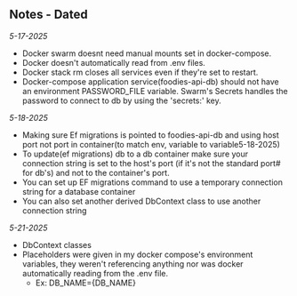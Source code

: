 ## Notes - Dated
*5-17-2025*
* Docker swarm doesnt need manual mounts set in docker-compose.
* Docker doesn't automatically read from .env files.
* Docker stack rm closes all services even if they're set to restart.
* Docker-compose application service(foodies-api-db) should not have an environment PASSWORD_FILE variable. Swarm's Secrets handles the password to connect to db by using the 'secrets:' key.

*5-18-2025*
* Making sure Ef migrations is pointed to foodies-api-db and using host port not port in container(to match env, variable to variable5-18-2025)
* To update(ef migrations) db to a db container make sure your connection string is set to the host's port (if it's not the standard port# for db's) and not to the container's port.
* You can set up EF migrations command to use a temporary connection string for a database container
* You can also set another derived DbContext class to use another connection string

*5-21-2025*
* DbContext classes
* Placeholders were given in my docker compose's environment variables, they weren't referencing anything nor was docker automatically reading from the .env file.
    * Ex: DB_NAME={DB_NAME}